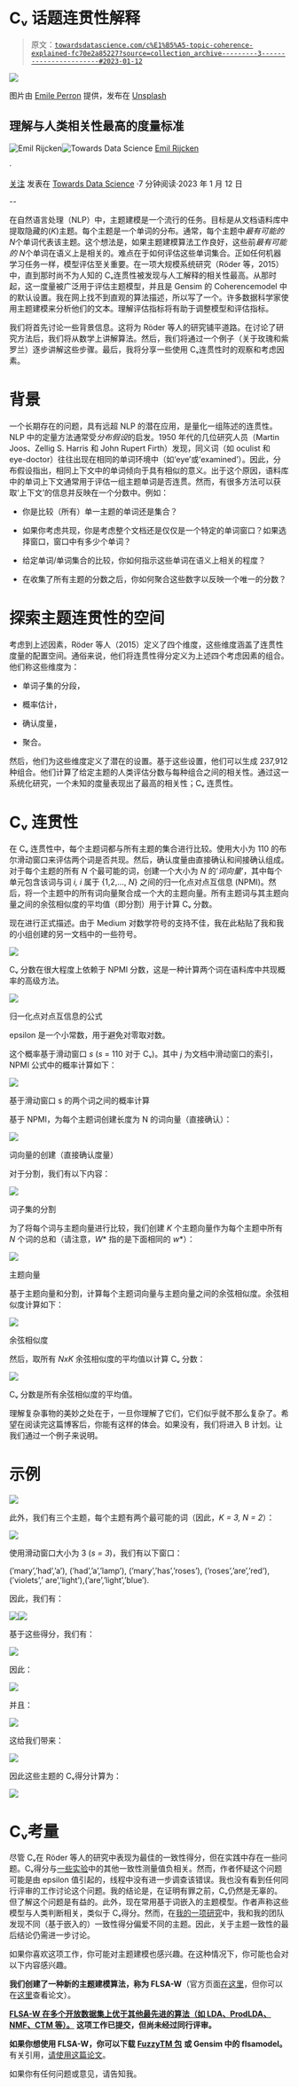 # Cᵥ 话题连贯性解释

> 原文：[`towardsdatascience.com/c%E1%B5%A5-topic-coherence-explained-fc70e2a85227?source=collection_archive---------3-----------------------#2023-01-12`](https://towardsdatascience.com/c%E1%B5%A5-topic-coherence-explained-fc70e2a85227?source=collection_archive---------3-----------------------#2023-01-12)

![](img/b2a235b931d6cc582afd7601f12f3759.png)

图片由 [Emile Perron](https://unsplash.com/@emilep?utm_source=medium&utm_medium=referral) 提供，发布在 [Unsplash](https://unsplash.com/?utm_source=medium&utm_medium=referral)

## 理解与人类相关性最高的度量标准

[](https://emilrijcken.medium.com/?source=post_page-----fc70e2a85227--------------------------------)![Emil Rijcken](https://emilrijcken.medium.com/?source=post_page-----fc70e2a85227--------------------------------)[](https://towardsdatascience.com/?source=post_page-----fc70e2a85227--------------------------------)![Towards Data Science](https://towardsdatascience.com/?source=post_page-----fc70e2a85227--------------------------------) [Emil Rijcken](https://emilrijcken.medium.com/?source=post_page-----fc70e2a85227--------------------------------)

·

[关注](https://medium.com/m/signin?actionUrl=https%3A%2F%2Fmedium.com%2F_%2Fsubscribe%2Fuser%2F95ae6f4e7791&operation=register&redirect=https%3A%2F%2Ftowardsdatascience.com%2Fc%E1%B5%A5-topic-coherence-explained-fc70e2a85227&user=Emil+Rijcken&userId=95ae6f4e7791&source=post_page-95ae6f4e7791----fc70e2a85227---------------------post_header-----------) 发表在 [Towards Data Science](https://towardsdatascience.com/?source=post_page-----fc70e2a85227--------------------------------) ·7 分钟阅读·2023 年 1 月 12 日[](https://medium.com/m/signin?actionUrl=https%3A%2F%2Fmedium.com%2F_%2Fvote%2Ftowards-data-science%2Ffc70e2a85227&operation=register&redirect=https%3A%2F%2Ftowardsdatascience.com%2Fc%25E1%25B5%25A5-topic-coherence-explained-fc70e2a85227&user=Emil+Rijcken&userId=95ae6f4e7791&source=-----fc70e2a85227---------------------clap_footer-----------)

--

[](https://medium.com/m/signin?actionUrl=https%3A%2F%2Fmedium.com%2F_%2Fbookmark%2Fp%2Ffc70e2a85227&operation=register&redirect=https%3A%2F%2Ftowardsdatascience.com%2Fc%25E1%25B5%25A5-topic-coherence-explained-fc70e2a85227&source=-----fc70e2a85227---------------------bookmark_footer-----------)

在自然语言处理（NLP）中，主题建模是一个流行的任务。目标是从文档语料库中提取隐藏的(*K*)主题。每个主题是一个单词的分布。通常，每个主题中*最有可能的 N*个单词代表该主题。这个想法是，如果主题建模算法工作良好，这些前*最有可能的 N*个单词在语义上是相关的。难点在于如何评估这些单词集合。正如任何机器学习任务一样，模型评估至关重要。在一项大规模系统研究（Röder 等，2015）中，直到那时尚不为人知的 Cᵥ连贯性被发现与人工解释的相关性最高。从那时起，这一度量被广泛用于评估主题模型，并且是 Gensim 的 Coherencemodel 中的默认设置。我在网上找不到直观的算法描述，所以写了一个。许多数据科学家使用主题建模来分析他们的文本。理解评估指标将有助于调整模型和评估指标。

我们将首先讨论一些背景信息。这将为 Röder 等人的研究铺平道路。在讨论了研究方法后，我们将从数学上讲解算法。然后，我们将通过一个例子（关于玫瑰和紫罗兰）逐步讲解这些步骤。最后，我将分享一些使用 Cᵥ连贯性时的观察和考虑因素。

# 背景

一个长期存在的问题，具有远超 NLP 的潜在应用，是量化一组陈述的连贯性。NLP 中的定量方法通常受*分布假设*的启发。1950 年代的几位研究人员（Martin Joos、Zellig S. Harris 和 John Rupert Firth）发现，同义词（如 oculist 和 eye-doctor）往往出现在相同的单词环境中（如‘eye’或‘examined’）。因此，分布假设指出，相同上下文中的单词倾向于具有相似的意义。出于这个原因，语料库中的单词上下文通常用于评估一组主题单词是否连贯。然而，有很多方法可以获取‘上下文’的信息并反映在一个分数中。例如：

+   你是比较（所有）单一主题的单词还是集合？

+   如果你考虑共现，你是考虑整个文档还是仅仅是一个特定的单词窗口？如果选择窗口，窗口中有多少个单词？

+   给定单词/单词集合的比较，你如何指示这些单词在语义上相关的程度？

+   在收集了所有主题的分数之后，你如何聚合这些数字以反映一个唯一的分数？

# 探索主题连贯性的空间

考虑到上述因素，Röder 等人（2015）定义了四个维度，这些维度涵盖了连贯性度量的配置空间。通俗来说，他们将连贯性得分定义为上述四个考虑因素的组合。他们称这些维度为：

+   单词子集的分段，

+   概率估计，

+   确认度量，

+   聚合。

然后，他们为这些维度定义了潜在的设置。基于这些设置，他们可以生成 237,912 种组合。他们计算了给定主题的人类评估分数与每种组合之间的相关性。通过这一系统化研究，一个未知的度量表现出了最高的相关性；Cᵥ 连贯性。

# Cᵥ 连贯性

在 Cᵥ 连贯性中，每个主题词都与所有主题的集合进行比较。使用大小为 110 的布尔滑动窗口来评估两个词是否共现。然后，确认度量由直接确认和间接确认组成。对于每个主题的所有 *N* 个最可能的词，创建一个大小为 *N* 的‘*词向量*’，其中每个单元包含该词与词 *i, i* 属于 {1,2,…, *N*} 之间的归一化点对点互信息 (NPMI)。然后，将一个主题中的所有词向量聚合成一个大的主题向量。所有主题词与其主题向量之间的余弦相似度的平均值（即分割）用于计算 Cᵥ 分数。

现在进行正式描述。由于 Medium 对数学符号的支持不佳，我在此粘贴了我和我的小组创建的另一文档中的一些符号。

![](img/a80e0cc020b266dbb041f94ff7745ff9.png)

Cᵥ 分数在很大程度上依赖于 NPMI 分数，这是一种计算两个词在语料库中共现概率的高级方法。

![](img/855297eb491e86340f06895325b6612a.png)

归一化点对点互信息的公式

epsilon 是一个小常数，用于避免对零取对数。

这个概率基于滑动窗口 *s* (*s* = 110 对于 Cᵥ)。其中 *j* 为文档中滑动窗口的索引，NPMI 公式中的概率计算如下：

![](img/a8e483968223dd7095d4d0069f074696.png)

基于滑动窗口 s 的两个词之间的概率计算

基于 NPMI，为每个主题词创建长度为 N 的词向量（直接确认）：

![](img/870c8dbf7e327fb3234c8d3dd7eeed1d.png)

词向量的创建（直接确认度量）

对于分割，我们有以下内容：

![](img/e422002e97514051765c0f2315ced5d5.png)

词子集的分割

为了将每个词与主题向量进行比较，我们创建 *K* 个主题向量作为每个主题中所有 *N* 个词的总和（请注意，*W** 指的是下面相同的 *w**）：

![](img/d4e7fe411c49409fcc77131432100db7.png)

主题向量

基于主题向量和分割，计算每个主题词向量与主题向量之间的余弦相似度。余弦相似度计算如下：

![](img/7b70692d75a7648de8c22d8ed9227460.png)

余弦相似度

然后，取所有 *NxK* 余弦相似度的平均值以计算 Cᵥ 分数：

![](img/fbf5008b2e3912c83d2fb498da74f162.png)

Cᵥ 分数是所有余弦相似度的平均值。

理解复杂事物的美妙之处在于，一旦你理解了它们，它们似乎就不那么复杂了。希望在阅读完这篇博客后，你能有这样的体会。如果没有，我们将进入 B 计划。让我们通过一个例子来说明。

# 示例

![](img/952fe040185449e0fd4a7f24509b5d32.png)

此外，我们有三个主题，每个主题有两个最可能的词（因此，*K = 3, N = 2*）：

![](img/e0df271229a04581094e6eedb308609b.png)

使用滑动窗口大小为 3 (*s = 3*)，我们有以下窗口：

(’mary’,’had’,’a’), (’had’,’a’,’lamp’), (’mary’,’has’,’roses’), (’roses’,’are’,’red’), (’violets’,’ are’,’light’),(’are’,’light’,’blue’).

因此，我们有：

![](img/769c3e47fcc8862e17b9cfcf920455ef.png)![](img/09f7556721628387e48cd75b682e60f1.png)

基于这些得分，我们有：

![](img/d9934e8aae383edff8764d9e45009fdb.png)

因此：

![](img/9e015ada0ec0917216a8083b8327adf0.png)

并且：

![](img/c781c88c3ba8b25a616fbb058ead7992.png)

这给我们带来：

![](img/1c425bc9d8a02ba16b865419e75b665d.png)

因此这些主题的 Cᵥ得分计算为：

![](img/1c865146708ef77e4139143465dc16e5.png)

# Cᵥ考量

尽管 Cᵥ在 Röder 等人的研究中表现为最佳的一致性得分，但在实践中存在一些问题。Cᵥ得分与[一些实验](https://github.com/dice-group/Palmetto/issues/12)中的其他一致性测量值负相关。然而，作者怀疑这个问题可能是由 epsilon 值引起的，线程中没有进一步调查该错误。我也没有看到任何同行评审的工作讨论这个问题。我的结论是，在证明有罪之前，Cᵥ仍然是无辜的。但了解这个问题是有益的。此外，现在常用基于词嵌入的主题模型。作者声称这些模型与人类判断相关，类似于 Cᵥ得分。然而，在[我的一项研究](https://ieeexplore.ieee.org/document/9945594)中，我和我的团队发现不同（基于嵌入的）一致性得分偏爱不同的主题。因此，关于主题一致性的最后结论仍需进一步讨论。

如果你喜欢这项工作，你可能对主题建模也感兴趣。在这种情况下，你可能也会对以下内容感兴趣。

**我们创建了一种新的主题建模算法，称为 FLSA-W**（官方页面[在这里](https://ieeexplore.ieee.org/abstract/document/9660139)，但你可以在[这里](https://pure.tue.nl/ws/portalfiles/portal/243684581/A_Comparative_Study_of_Fuzzy_Topic_Models_and_LDA_in_terms_of_Interpretability.pdf)查看论文）。

[**FLSA-W 在多个开放数据集上优于其他最先进的算法（如 LDA、ProdLDA、NMF、CTM 等）。**](https://pure.tue.nl/ws/files/222725628/Pure_ExperimentalStudyOfFlsa_wForTopicModeling.pdf) **这项工作已提交，但尚未经过同行评审。**

**如果你想使用 FLSA-W，你可以下载** [**FuzzyTM 包**](https://pypi.org/project/FuzzyTM/) **或 Gensim 中的 flsamodel。** 有关引用，[请使用这篇论文](https://ieeexplore.ieee.org/abstract/document/9882661?casa_token=UsYg7SvoSioAAAAA%3A3ltCVZexA9-lPveuGVeRDh5VQW6rw0pVRDxmYk39tXbx13u4OuB2sTEFZzIGJCkdRiZBg0eJ)。

如果你有任何问题或意见，请告知我。
